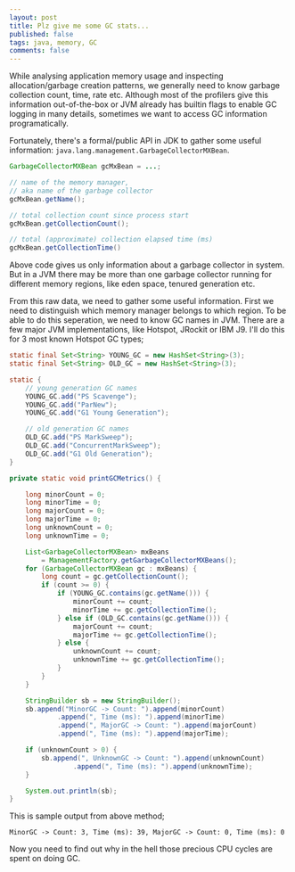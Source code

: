 ```yaml
---
layout: post
title: Plz give me some GC stats...
published: false
tags: java, memory, GC
comments: false
---
```


While analysing application memory usage and inspecting allocation/garbage creation patterns, we generally need to know garbage collection count, time, rate etc. Although most of the profilers give this information out-of-the-box or JVM already has builtin flags to enable GC logging in many details, sometimes we want to access GC information programatically.

Fortunately, there's a formal/public API in JDK to gather some useful information: `java.lang.management.GarbageCollectorMXBean`.

```java
GarbageCollectorMXBean gcMxBean = ...;

// name of the memory manager,
// aka name of the garbage collector
gcMxBean.getName();

// total collection count since process start
gcMxBean.getCollectionCount();

// total (approximate) collection elapsed time (ms)
gcMxBean.getCollectionTime()

```

Above code gives us only information about a garbage collector in system. But in a JVM there may be more than one garbage collector running for different memory regions, like eden space, tenured generation etc.

From this raw data, we need to gather some useful information. First we need to distinguish which memory manager belongs to which region. To be able to do this seperation, we need to know GC names in JVM. There are a few major JVM implementations, like Hotspot, JRockit or IBM J9. I'll do this for 3 most known Hotspot GC types;

```java
static final Set<String> YOUNG_GC = new HashSet<String>(3);
static final Set<String> OLD_GC = new HashSet<String>(3);

static {
    // young generation GC names
    YOUNG_GC.add("PS Scavenge");
    YOUNG_GC.add("ParNew");
    YOUNG_GC.add("G1 Young Generation");

    // old generation GC names
    OLD_GC.add("PS MarkSweep");
    OLD_GC.add("ConcurrentMarkSweep");
    OLD_GC.add("G1 Old Generation");
}

private static void printGCMetrics() {

    long minorCount = 0;
    long minorTime = 0;
    long majorCount = 0;
    long majorTime = 0;
    long unknownCount = 0;
    long unknownTime = 0;

    List<GarbageCollectorMXBean> mxBeans
        = ManagementFactory.getGarbageCollectorMXBeans();
    for (GarbageCollectorMXBean gc : mxBeans) {
        long count = gc.getCollectionCount();
        if (count >= 0) {
            if (YOUNG_GC.contains(gc.getName())) {
                minorCount += count;
                minorTime += gc.getCollectionTime();
            } else if (OLD_GC.contains(gc.getName())) {
                majorCount += count;
                majorTime += gc.getCollectionTime();
            } else {
                unknownCount += count;
                unknownTime += gc.getCollectionTime();
            }
        }
    }

    StringBuilder sb = new StringBuilder();
    sb.append("MinorGC -> Count: ").append(minorCount)
            .append(", Time (ms): ").append(minorTime)
            .append(", MajorGC -> Count: ").append(majorCount)
            .append(", Time (ms): ").append(majorTime);

    if (unknownCount > 0) {
        sb.append(", UnknownGC -> Count: ").append(unknownCount)
                .append(", Time (ms): ").append(unknownTime);
    }

    System.out.println(sb);
}
```

This is sample output from above method;

```
MinorGC -> Count: 3, Time (ms): 39, MajorGC -> Count: 0, Time (ms): 0
```

Now you need to find out why in the hell those precious CPU cycles are spent on doing GC.
